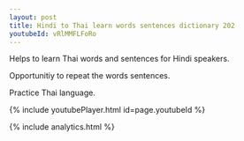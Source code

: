 ```yaml
---
layout: post
title: Hindi to Thai learn words sentences dictionary 202 
youtubeId: vRlMMFLFoRo
---
```

 
 
Helps to learn Thai words and sentences for Hindi speakers.

Opportunitiy to repeat the words sentences. 

Practice Thai language. 
 
{% include youtubePlayer.html id=page.youtubeId %}
 
 
{% include analytics.html %}